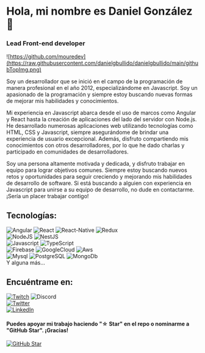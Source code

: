 # Hola, mi nombre es Daniel González 👋
### Lead Front-end developer

![https://github.com/mouredev](https://raw.githubusercontent.com/danielgbullido/danielgbullido/main/githubTopImg.png)


Soy un desarrollador que se inició en el campo de la programación de manera profesional en el año 2012, especializándome en Javascript. Soy un apasionado de la programación y siempre estoy buscando nuevas formas de mejorar mis habilidades y conocimientos.

Mi experiencia en Javascript abarca desde el uso de marcos como Angular y React hasta la creación de aplicaciones del lado del servidor con Node.js. He desarrollado numerosas aplicaciones web utilizando tecnologías como HTML, CSS y Javascript, siempre asegurándome de brindar una experiencia de usuario excepcional. Además, disfruto compartiendo mis conocimientos con otros desarrolladores, por lo que he dado charlas y participado en comunidades de desarrolladores.

Soy una persona altamente motivada y dedicada, y disfruto trabajar en equipo para lograr objetivos comunes. Siempre estoy buscando nuevos retos y oportunidades para seguir creciendo y mejorando mis habilidades de desarrollo de software. Si está buscando a alguien con experiencia en Javascript para unirse a su equipo de desarrollo, no dude en contactarme. ¡Sería un placer trabajar contigo!

## Tecnologías:
![Angular](https://img.shields.io/badge/ANGULAR-DDD?style=for-the-badge&logo=angular&logoColor=dd1b16&labelColor=363636)
![React](https://img.shields.io/badge/React-DDD?style=for-the-badge&logo=react&logoColor=00d8ff&labelColor=363636)
![React-Native](https://img.shields.io/badge/react_native-DDD?style=for-the-badge&logo=react&logoColor=00d8ff&labelColor=363636)
![Redux](https://img.shields.io/badge/Redux-DDD?style=for-the-badge&logo=redux&logoColor=764ABC&labelColor=363636)
</br>
![NodeJS](https://img.shields.io/badge/NODEJS-DDD?style=for-the-badge&logo=node.js&logoColor=339933&labelColor=363636)
![NestJS](https://img.shields.io/badge/NestJS-DDD?style=for-the-badge&logo=nestjs&logoColor=339933&labelColor=363636)
</br>
![Javascript](https://img.shields.io/badge/Javascript-DDD?style=for-the-badge&logo=javascript&logoColor=F7DF1E&labelColor=363636)
![TypeScript](https://img.shields.io/badge/Typescript-DDD?style=for-the-badge&logo=typeScript&logoColor=3178C6&labelColor=363636)
</br>
![Firebase](https://img.shields.io/badge/Firebase-DDD?style=for-the-badge&logo=firebase&logoColor=FFCA28&labelColor=363636)
![GoogleCloud](https://img.shields.io/badge/Google_Cloud-DDD?style=for-the-badge&logo=GoogleCloud&logoColor=4285F4&labelColor=363636)
![Aws](https://img.shields.io/badge/Amazon_Aws-DDD?style=for-the-badge&logo=amazon-aws&logoColor=FFF&labelColor=363636)
</br>
![Mysql](https://img.shields.io/badge/Mysql-DDD?style=for-the-badge&logo=mysql&logoColor=FFF&labelColor=363636)
![PostgreSQL](https://img.shields.io/badge/PostgreSQL-DDD?style=for-the-badge&logo=postgreSQL&logoColor=4169E1&labelColor=363636)
![MongoDb](https://img.shields.io/badge/MongoDb-DDD?style=for-the-badge&logo=mongodb&logoColor=47A248&labelColor=363636)
</br>
Y alguna más...

## Encuéntrame en:

[![Twitch](https://img.shields.io/badge/Twitch-xharalderx-9146FF?style=for-the-badge&logo=twitch&logoColor=white&labelColor=363636)](https://twitch.tv/xharalderx)
![Discord](https://img.shields.io/badge/Discord-xharalderx-5865F2?style=for-the-badge&logo=discord&logoColor=white&labelColor=363636)
</br>
[![Twitter](https://img.shields.io/badge/Twitter-@danielgbullido-1DA1F2?style=for-the-badge&logo=twitter&logoColor=white&labelColor=363636)](https://twitter.com/danielgbullido)
</br>
[![LinkedIn](https://img.shields.io/badge/LinkedIn-danielgbullido-0077B5?style=for-the-badge&logo=linkedin&logoColor=white&labelColor=363636)](https://www.linkedin.com/in/danielgbullido)


#### Puedes apoyar mi trabajo haciendo "☆ Star" en el repo o nominarme a "GitHub Star". ¡Gracias!

[![GitHub Star](https://img.shields.io/badge/GitHub-Nominar_a_star-yellow?style=for-the-badge&logo=github&logoColor=white&labelColor=363636)](https://stars.github.com/nominate/)
